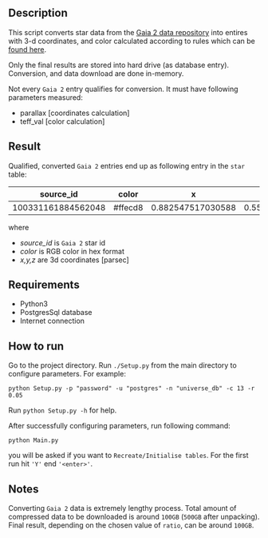 ## Description

This script converts star data from the [Gaia 2 data repository](http://cdn.gea.esac.esa.int/Gaia/gdr2/gaia_source/csv/) into entires with 3-d coordinates, and color calculated according to rules which can be [found here](http://www.vendian.org/mncharity/dir3/starcolor/details.html).

Only the final results are stored into hard drive (as database entry). Conversion, and data download are done in-memory.

Not every `Gaia 2` entry qualifies for conversion. It must have following parameters measured:
* parallax [coordinates calculation]
* teff_val [color calculation]

## Result

Qualified, converted `Gaia 2` entries end up as following entry in the `star` table:

|     source_id      |  color  |         x         |         y         |         z|
|--------------------|---------|-------------------|-------------------|-------------------|
| 100331161884562048 | #ffecd8 | 0.882547517030588 | 0.558620431078222 | 0.415778835972991 |

where
* *source_id* is `Gaia 2` star id
* *color* is RGB color in hex format
* *x,y,z* are 3d coordinates [parsec]


## Requirements
* Python3
* PostgresSql database
* Internet connection

## How to run

Go to the project directory. Run `./Setup.py` from the main directory to configure parameters. For example:

```
python Setup.py -p "password" -u "postgres" -n "universe_db" -c 13 -r 0.05
```

Run `python Setup.py -h` for help.

After successfully configuring parameters, run following command:
```
python Main.py
```
you will be asked if you want to `Recreate/Initialise tables`. For the first run hit `'Y'` end `'<enter>'`.

## Notes

Converting `Gaia 2` data is extremely lengthy process. Total amount of compressed data to be downloaded is around `100GB` (`500GB` after unpacking). Final result, depending on the chosen value of `ratio`, can be around `100GB`.